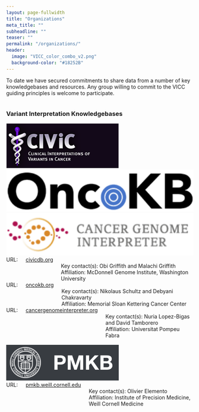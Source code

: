 ```yaml
---
layout: page-fullwidth
title: "Organizations"
meta_title: ""
subheadline: ""
teaser: ""
permalink: "/organizations/"
header:
  image: "VICC_color_combo_v2.png"
  background-color: "#18252B"
---
```


To date we have secured commitments to share data from a number of key knowledgebases and resources. Any group willing to commit to the VICC guiding principles is welcome to participate.

<div class="row">
    <div class="small-12 columns">
        <h3>Variant Interpretation Knowledgebases</h3>
    </div><!-- /.small-12.columns -->
</div>

<div class="row">
  <div class="large-4 columns">
    <a href="http://www.civicdb.org">
      <img src="/assets/img/CIViC_logo.png">
    </a>
  </div>
  <div class="large-4 columns">
    <a href="http://oncokb.org/">
      <img src="/assets/img/oncokb_logo.png">
    </a>
  </div>
  <div class="large-4 columns">
    <a href="https://cancergenomeinterpreter.org">
      <img src="/assets/img/CGI_logo.png">
    </a>
  </div>
</div>

<div class="row">
  <div class="large-4 columns">
      URL: <a href="http://civicdb.org">civicdb.org</a><br>
      Key contact(s): Obi Griffith and Malachi Griffith<br>
      Affiliation: McDonnell Genome Institute, Washington University
  </div>
  <div class="large-4 columns">
      URL: <a href="http://oncokb.org">oncokb.org</a><br>
      Key contact(s): Nikolaus Schultz and Debyani Chakravarty<br>
      Affiliation: Memorial Sloan Kettering Cancer Center
  </div>
  <div class="large-4 columns">
      URL: <a href="https://cancergenomeinterpreter.org">cancergenomeinterpreter.org</a><br>
      Key contact(s): Nuria Lopez-Bigas and David Tamborero<br>
      Affiliation: Universitat Pompeu Fabra
  </div>
</div>

<br>
<div class="row">
  <div class="large-4 columns">
    <a href="https://pmkb.weill.cornell.edu/">
      <img src="/assets/img/PMKB_logo.png">
    </a>
  </div>
  <div class="large-4 columns">

  </div>
  <div class="large-4 columns">

  </div>
</div>

<div class="row">
  <div class="large-4 columns">
      URL: <a href="https://pmkb.weill.cornell.edu">pmkb.weill.cornell.edu</a><br>
      Key contact(s): Olivier Elemento<br>
      Affiliation: Institute of Precision Medicine, Weill Cornell Medicine
  </div>
  <div class="large-4 columns">

  </div>
  <div class="large-4 columns">

  </div>
</div>
